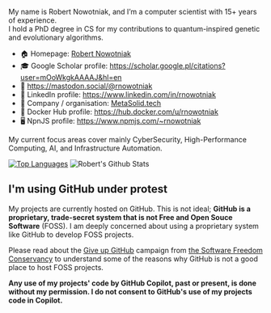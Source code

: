 My name is Robert Nowotniak, and I’m a computer scientist with 15+ years of experience.\
I hold a PhD degree in CS for my contributions to quantum-inspired genetic and evolutionary algorithms.

* 🏠  Homepage: [Robert Nowotniak](https://robert.nowotniak.com)
* 🎓  Google Scholar profile: https://scholar.google.pl/citations?user=mOoWkgkAAAAJ&hl=en
* 🦣  https://mastodon.social/@rnowotniak
* 📰  LinkedIn profile: https://www.linkedin.com/in/rnowotniak
* 👔  Company / organisation: [MetaSolid.tech](https://www.metasolid.tech)
* 🚢  Docker Hub profile: https://hub.docker.com/u/rnowotniak
* 🖥️  NpnJS profile: https://www.npmjs.com/~rnowotniak

My current focus areas cover mainly CyberSecurity, High-Performance Computing, AI, and Infrastructure Automation.

[![Top Languages](https://github-readme-stats.vercel.app/api/top-langs/?username=rnowotniak)](https://github.com/rnowotniak)
![Robert's Github Stats](https://github-readme-stats.vercel.app/api?username=rnowotniak&count_private=true&show_icons=true&hide=contribs)

## I'm using GitHub under protest
My projects are currently hosted on GitHub.  This is not ideal; **GitHub is a
proprietary, trade-secret system that is not Free and Open Souce Software**
(FOSS).  I am deeply concerned about using a proprietary system like GitHub
to develop FOSS projects.

Please read about the
[Give up GitHub](https://GiveUpGitHub.org) campaign from
[the Software Freedom Conservancy](https://sfconservancy.org) to understand
some of the reasons why GitHub is not a good place to host FOSS projects.

**Any use of my projects' code by GitHub Copilot, past or present, is done
without my permission.  I do not consent to GitHub's use of my projects
code in Copilot.**
